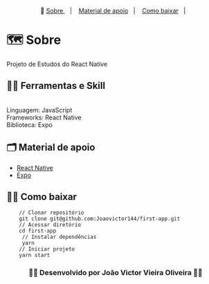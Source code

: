 <p align="center">🎉
  <a href="#-sobre"> Sobre </a>&nbsp;&nbsp;&nbsp;|&nbsp;&nbsp;&nbsp;
  <a href="#-material-de-apoio">Material de apoio</a>&nbsp;&nbsp;&nbsp;|&nbsp;&nbsp;&nbsp;
  <a href="#-como-baixar">Como baixar</a>&nbsp;&nbsp;&nbsp;|&nbsp;&nbsp;&nbsp;
</p>

# 🗺  Sobre

Projeto de Estudos do React Native

## ✍🏻 Ferramentas e Skill
<br/>
Linguagem: JavaScript  
<br/>
Frameworks: React Native
<br/>
Biblioteca: Expo
<br/>


## 🗂 Material de apoio 

- [React Native](https://reactnative.dev/)
- [Expo](https://expo.dev/)



## 👍🏻 Como baixar

```
    // Clonar repositório
    git clone git@github.com:Joaovictor144/first-app.git
    // Acessar diretório
    cd first-app
     // Instalar dependências
     yarn
    // Iniciar projeto
    yarn start
```


<h3 align="center">👨‍💻 Desenvolvido por João Victor Vieira Oliveira 👨‍💻</h3>
